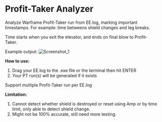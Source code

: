 # Profit-Taker Analyzer
Analyze Warframe Profit-Taker run from EE.log, marking important timestamps.
For example: time betweens shield changes and leg breaks.

Time starts when you exit the elevator, and ends on final blow to Profit-Taker.

Example output:
![Screenshot_1](https://user-images.githubusercontent.com/43719375/110228787-67b7ea80-7f36-11eb-8137-3733ccf689c2.png)

**How to use:**
1. Drag your EE.log to the .exe file or the terminal then hit ENTER
2. Your PT run(s) will be generated if it exists

Support multiple Profit-Taker run per EE.log

**Limitation:**
1. Cannot detect whether shield is destroyed or reset using Amp or by time limit, only able to detect shield change.
2. Might not be 100% accurate, still need more testing.
